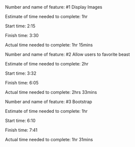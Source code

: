 
Number and name of feature: #1 Display Images

Estimate of time needed to complete: 1hr

Start time: 2:15

Finish time: 3:30

Actual time needed to complete: 1hr 15mins


Number and name of feature: #2 Allow users to favorite beast

Estimate of time needed to complete: 2hr

Start time: 3:32

Finish time: 6:05

Actual time needed to complete: 2hrs 33mins



Number and name of feature: #3 Bootstrap

Estimate of time needed to complete: 1hr 

Start time: 6:10

Finish time: 7:41

Actual time needed to complete: 1hr 31mins